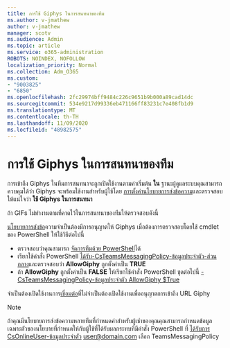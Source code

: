 ```yaml
---
title: การใช้ Giphys ในการสนทนาของทีม
ms.author: v-jmathew
author: v-jmathew
manager: scotv
ms.audience: Admin
ms.topic: article
ms.service: o365-administration
ROBOTS: NOINDEX, NOFOLLOW
localization_priority: Normal
ms.collection: Adm_O365
ms.custom:
- "9003825"
- "6850"
ms.openlocfilehash: 2fc29974bff9484c226c9651b9b000a89cad14dc
ms.sourcegitcommit: 534e9217d99336eb471166ff83231c7e408fb1d9
ms.translationtype: MT
ms.contentlocale: th-TH
ms.lasthandoff: 11/09/2020
ms.locfileid: "48982575"
---
```

# <a name="using-giphys-in-teams-conversations"></a>การใช้ Giphys ในการสนทนาของทีม

การเข้าถึง Giphys ในทีมการสนทนาจะถูกเปิดใช้งานตามค่าเริ่มต้น **ใน** ฐานะผู้ดูแลระบบคุณสามารถควบคุมได้ว่า Giphys จะพร้อมใช้งานสำหรับผู้ใช้โดย [การตั้งค่านโยบายการส่งข้อความ](https://docs.microsoft.com/microsoftteams/messaging-policies-in-teams#messaging-policy-settings)และตรวจสอบให้แน่ใจว่า **ใช้ Giphys ในการสนทนา**

ถ้า GIFs ไม่ทำงานตามที่คาดไว้ในการสนทนาของทีมให้ตรวจสอบดังนี้

[นโยบายการส่งข้อ](https://docs.microsoft.com/microsoftteams/messaging-policies-in-teams)ความจำเป็นต้องมีการอนุญาตให้ Giphys เมื่อต้องการตรวจสอบโดยใช้ cmdlet ของ PowerShell ให้ใช้วิธีต่อไปนี้

- ตรวจสอบว่าคุณสามารถ [จัดการทีมด้วย PowerShell](https://docs.microsoft.com/microsoftteams/teams-powershell-overview?view=o365-worldwide#manage-teams-with-powershell)ได้
- เรียกใช้คำสั่ง PowerShell [ได้รับ-CsTeamsMessagingPolicy-ข้อมูลประจำตัว-ส่วนกลาง](https://docs.microsoft.com/powershell/module/skype/get-csteamsmessagingpolicy?view=skype-ps)และตรวจสอบว่า **AllowGiphy** ถูกตั้งค่าเป็น **TRUE**
- ถ้า **AllowGiphy** ถูกตั้งค่าเป็น **FALSE** ให้เรียกใช้คำสั่ง PowerShell ชุดต่อไปนี้ [-CsTeamsMessagingPolicy-ข้อมูลประจำตัว AllowGiphy $True](https://docs.microsoft.com/powershell/module/skype/set-csteamsmessagingpolicy?view=skype-ps)

จำเป็นต้องเปิดใช้งานการ[เชื่อมต่อ](https://docs.microsoft.com/deployoffice/privacy/optional-connected-experiences)ที่ไม่จำเป็นต้องเปิดใช้งานเพื่ออนุญาตการเข้าถึง URL Giphy

> [!NOTE]
> ถ้าคุณมีนโยบายการส่งข้อความหลายทีมที่กำหนดค่าสำหรับผู้เช่าของคุณคุณสามารถกำหนดข้อมูลเฉพาะตัวของนโยบายที่กำหนดให้กับผู้ใช้ที่ได้รับผลกระทบที่มีคำสั่ง PowerShell ที่ [ได้รับการ CsOnlineUser-ข้อมูลประจำตัว](https://docs.microsoft.com/powershell/module/skype/get-csonlineuser?view=skype-ps) <user@domain.com> เลือก TeamsMessagingPolicy
